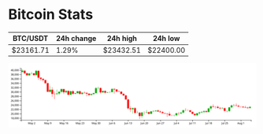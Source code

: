 # Bitcoin Stats

BTC/USDT|24h change|24h high|24h low|
|---|---|---|---|
|$23161.71|1.29%|$23432.51|$22400.00|

<img src="./chart.svg">
